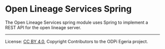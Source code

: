 <!-- SPDX-License-Identifier: CC-BY-4.0 -->
<!-- Copyright Contributors to the ODPi Egeria project. -->

# Open Lineage Services Spring

The Open Lineage Services spring module uses Spring to implement a REST API
for the open lineage server.

----
License: [CC BY 4.0](https://creativecommons.org/licenses/by/4.0/),
Copyright Contributors to the ODPi Egeria project.